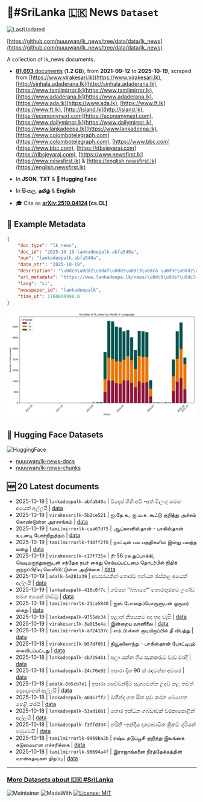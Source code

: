 # 📄#SriLanka 🇱🇰 News `Dataset`

![LastUpdated](https://img.shields.io/badge/last_updated-2025--10--19_09:47:58-green)

[https://github.com/nuuuwan/lk_news/tree/data/data/lk_news](https://github.com/nuuuwan/lk_news/tree/data/data/lk_news)

A collection of lk_news documents.

- [**81,693** documents](https://github.com/nuuuwan/lk_news/tree/data/data/lk_news) (**1.2 GB**), from **2021-09-12** to **2025-10-19**, scraped from [https://www.virakesari.lk](https://www.virakesari.lk), [http://sinhala.adaderana.lk](http://sinhala.adaderana.lk), [https://www.tamilmirror.lk](https://www.tamilmirror.lk), [https://www.adaderana.lk](https://www.adaderana.lk), [https://www.ada.lk](https://www.ada.lk), [https://www.ft.lk](https://www.ft.lk), [http://island.lk](http://island.lk), [https://economynext.com](https://economynext.com), [https://www.dailymirror.lk](https://www.dailymirror.lk), [https://www.lankadeepa.lk](https://www.lankadeepa.lk), [https://www.colombotelegraph.com](https://www.colombotelegraph.com), [https://www.bbc.com](https://www.bbc.com), [https://dbsjeyaraj.com](https://dbsjeyaraj.com), [https://www.newsfirst.lk](https://www.newsfirst.lk) & [https://english.newsfirst.lk](https://english.newsfirst.lk)

- In **JSON**, **TXT** & **🤗 Hugging Face**

- In **සිංහල**, **தமிழ்** & **English**

- 🎓 Cite as **[arXiv:2510.04124](https://arxiv.org/abs/2510.04124) [cs.CL]**

## 📝 Example Metadata

```json
{
    "doc_type": "lk_news",
    "doc_id": "2025-10-19-lankadeepalk-abfa540a",
    "num": "lankadeepalk-abfa540a",
    "date_str": "2025-10-19",
    "description": "\u0dc0\u0dd2\u0daf\u0dd9\u0dc3\u0dca \u0d9c\u0dd2\u0db1\u0dd2 \u0d85\u0dc0\u0dd2 -\u0d85\u0dad\u0dca \u0dc0\u0dd2\u0dbd\u0d82\u0d9c\u0dd4 \u0dc3\u0db8\u0d9f \u0d85\u0dba\u0dd9\u0d9a\u0dca \u0d85\u0dbd\u0dca\u0dbd\u0dba\u0dd2",
    "url_metadata": "https://www.lankadeepa.lk/news/\u0dc0\u0daf\u0dc3-\u0d9c\u0db1-\u0d85\u0dc0-\u0d85\u0dad-\u0dc0\u0dbd\u0d9c-\u0dc3\u0db8\u0d9f-\u0d85\u0dba\u0d9a-\u0d85\u0dbd\u0dbd\u0dba/101-681608",
    "lang": "si",
    "newspaper_id": "lankadeepalk",
    "time_ut": 1760846998.0
}
```

![Chart](https://raw.githubusercontent.com/nuuuwan/lk_news/refs/heads/data/data/lk_news/docs_by_month_and_lang.png)

## 🤗 Hugging Face Datasets

![HuggingFace](https://img.shields.io/badge/-HuggingFace-FDEE21?style=for-the-badge&logo=HuggingFace)

- [nuuuwan/lk-news-docs](https://huggingface.co/datasets/nuuuwan/lk-news-docs)
- [nuuuwan/lk-news-chunks](https://huggingface.co/datasets/nuuuwan/lk-news-chunks)

## 🆕 20 Latest documents

- 2025-10-19 | `lankadeepalk-abfa540a` | විදෙස් ගිනි අවි -අත් විලංගු සමඟ අයෙක් අල්ලයි | [data](https://github.com/nuuuwan/lk_news/tree/data/data/lk_news/2020s/2025/2025-10-19-lankadeepalk-abfa540a)
- 2025-10-19 | `virakesarilk-5b2ce521` | ஐ.தே.க., ஐ.ம.ச. கூட்டு குறித்து அச்சம் கொண்டுள்ள அரசாங்கம் | [data](https://github.com/nuuuwan/lk_news/tree/data/data/lk_news/2020s/2025/2025-10-19-virakesarilk-5b2ce521)
- 2025-10-19 | `tamilmirrorlk-caa67d75` | ஆப்கானிஸ்தான் - பாகிஸ்தான் உடனடி போர்நிறுத்தம் | [data](https://github.com/nuuuwan/lk_news/tree/data/data/lk_news/2020s/2025/2025-10-19-tamilmirrorlk-caa67d75)
- 2025-10-19 | `tamilmirrorlk-f48ff2f0` | நாட்டின் பல பகுதிகளில் இன்று பலத்த மழை | [data](https://github.com/nuuuwan/lk_news/tree/data/data/lk_news/2020s/2025/2025-10-19-tamilmirrorlk-f48ff2f0)
- 2025-10-19 | `virakesarilk-c17f725a` | ரி-56 ரக துப்பாக்கி, வெடிமருந்துகளுடன் சந்தேக நபர் கைது செய்யப்பட்டமை தொடர்பில் நிதிக் குற்றப்பிரிவு வெளியிட்டுள்ள அறிக்கை | [data](https://github.com/nuuuwan/lk_news/tree/data/data/lk_news/2020s/2025/2025-10-19-virakesarilk-c17f725a)
- 2025-10-19 | `adalk-5e281a39` | අවසරයකින් තොරව ඉන්ධන රැස්කළ අයෙක් අල්ලයි | [data](https://github.com/nuuuwan/lk_news/tree/data/data/lk_news/2020s/2025/2025-10-19-adalk-5e281a39)
- 2025-10-19 | `lankadeepalk-410c0f7c` | ගම්පහ ‘‘බබාගේ‘‘ තොරතුරකට උණ්ඩ සමග අයෙක් මාට්ටු | [data](https://github.com/nuuuwan/lk_news/tree/data/data/lk_news/2020s/2025/2025-10-19-lankadeepalk-410c0f7c)
- 2025-10-19 | `tamilmirrorlk-21ca5840` | ஐஸ் போதைப்பொருளுடன் ஒருவர் கைது | [data](https://github.com/nuuuwan/lk_news/tree/data/data/lk_news/2020s/2025/2025-10-19-tamilmirrorlk-21ca5840)
- 2025-10-19 | `lankadeepalk-9755dc34` | පළාත් කීපයකට අද තද වැසි | [data](https://github.com/nuuuwan/lk_news/tree/data/data/lk_news/2020s/2025/2025-10-19-lankadeepalk-9755dc34)
- 2025-10-19 | `virakesarilk-3a015e4a` | இன்றைய வானிலை | [data](https://github.com/nuuuwan/lk_news/tree/data/data/lk_news/2020s/2025/2025-10-19-virakesarilk-3a015e4a)
- 2025-10-19 | `tamilmirrorlk-a724107c` | எம்.பி.க்கள் குடியிருப்பில் தீ விபத்து | [data](https://github.com/nuuuwan/lk_news/tree/data/data/lk_news/2020s/2025/2025-10-19-tamilmirrorlk-a724107c)
- 2025-10-18 | `virakesarilk-b57df051` | நியூஸிலாந்து - பாகிஸ்தான் போட்டியும் கைவிடப்பட்டது | [data](https://github.com/nuuuwan/lk_news/tree/data/data/lk_news/2020s/2025/2025-10-18-virakesarilk-b57df051)
- 2025-10-18 | `lankadeepalk-cb7254b1` | පලා යන්න ගිය සැකකරුට වැඩ වරදි | [data](https://github.com/nuuuwan/lk_news/tree/data/data/lk_news/2020s/2025/2025-10-18-lankadeepalk-cb7254b1)
- 2025-10-18 | `lankadeepalk-24c76e92` | ඉෂාරා දින 90 ක් රඳවන්න අවසර | [data](https://github.com/nuuuwan/lk_news/tree/data/data/lk_news/2020s/2025/2025-10-18-lankadeepalk-24c76e92)
- 2025-10-18 | `adalk-6b5cb7e1` | ඉෂාරා සෙව්වන්දිට සැගවෙන්න උදව් කළ තවත් දෙදෙනෙක් අල්ලයි | [data](https://github.com/nuuuwan/lk_news/tree/data/data/lk_news/2020s/2025/2025-10-18-adalk-6b5cb7e1)
- 2025-10-18 | `lankadeepalk-a8457ff2` | මහින්ද ගත සිත සුව කරන බෙහෙත හෙළි කරයි | [data](https://github.com/nuuuwan/lk_news/tree/data/data/lk_news/2020s/2025/2025-10-18-lankadeepalk-a8457ff2)
- 2025-10-18 | `lankadeepalk-53ad16b1` | හොර ඉන්ධන ගබඩාවක් වරකාපොළින් අල්ලයි | [data](https://github.com/nuuuwan/lk_news/tree/data/data/lk_news/2020s/2025/2025-10-18-lankadeepalk-53ad16b1)
- 2025-10-18 | `lankadeepalk-f3ffd394` | හරිනි -ඉන්දීය දෘශ්‍යාබාධිත ක්‍රිකට් ශූරියන් හමුවෙයි | [data](https://github.com/nuuuwan/lk_news/tree/data/data/lk_news/2020s/2025/2025-10-18-lankadeepalk-f3ffd394)
- 2025-10-18 | `tamilmirrorlk-9969ba2b` | ரஷ்ய தடுப்பூசி குறித்து இலங்கை கடுமையான எச்சரிக்கை | [data](https://github.com/nuuuwan/lk_news/tree/data/data/lk_news/2020s/2025/2025-10-18-tamilmirrorlk-9969ba2b)
- 2025-10-18 | `tamilmirrorlk-96694a4f` | இராஜாங்கனை நீர்த்தேக்கத்தின் வான்கதவுகள் திறப்பு | [data](https://github.com/nuuuwan/lk_news/tree/data/data/lk_news/2020s/2025/2025-10-18-tamilmirrorlk-96694a4f)

---

### [More Datasets about 🇱🇰 #SriLanka](https://github.com/nuuuwan/lk_datasets)

![Maintainer](https://img.shields.io/badge/maintainer-nuuuwan-red)
![MadeWith](https://img.shields.io/badge/made_with-python-blue)
[![License: MIT](https://img.shields.io/badge/License-MIT-yellow.svg)](https://opensource.org/licenses/MIT)
